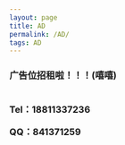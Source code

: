 ```yaml
---
layout: page
title: AD
permalink: /AD/
tags: AD
---
```

<h3>广告位招租啦！！！(嘻嘻)
<br>
<br>
<p>Tel：18811337236</p>
<p>QQ：841371259</p>
